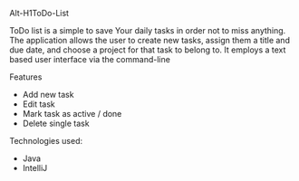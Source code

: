 Alt-H1ToDo-List

ToDo list is a simple to save Your daily tasks in order not to miss anything. The application allows the user to create new tasks, assign them a title and due date, and choose a project for that task to belong to. It employs a text based user interface via the command-line


Features

- Add new task
- Edit task
- Mark task as active / done
- Delete single task


Technologies used:

- Java
- IntelliJ

